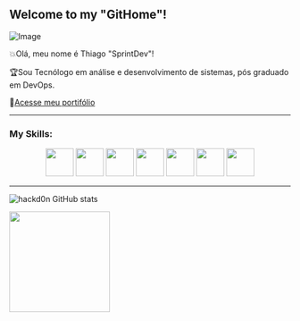 ## Welcome to my "GitHome"!

![Image](https://www.iiserkol.ac.in/~cds/assets/image/intro_to_comp_programming.jpg)


💥Olá, meu nome é Thiago "SprintDev"!

🏆Sou Tecnólogo em análise e desenvolvimento de sistemas, pós graduado em DevOps.

📝[Acesse meu portifólio](https://devbook.app/p/thiagosilva)

--------------------
### My Skills:

<p align="center">
<img src="https://cdn.jsdelivr.net/gh/devicons/devicon@latest/icons/python/python-original-wordmark.svg" width="50px" />
<img src="https://cdn.jsdelivr.net/gh/devicons/devicon@latest/icons/jupyter/jupyter-original-wordmark.svg" width="50px"/>
<img src="https://cdn.jsdelivr.net/gh/devicons/devicon@latest/icons/git/git-original-wordmark.svg" width="50px" />
<img src="https://cdn.jsdelivr.net/gh/devicons/devicon@latest/icons/gitlab/gitlab-plain-wordmark.svg" width="50px" />
<img src="https://cdn.jsdelivr.net/gh/devicons/devicon@latest/icons/anaconda/anaconda-original.svg" width="50px" />
<img src="https://cdn.jsdelivr.net/gh/devicons/devicon@latest/icons/unifiedmodelinglanguage/unifiedmodelinglanguage-original-wordmark.svg" width="50px" />
 <img src="https://cdn.jsdelivr.net/gh/devicons/devicon@latest/icons/linux/linux-original.svg" width="50px" /p>

 ----------------------------------------      

![hackd0n GitHub stats](https://github-readme-stats.vercel.app/api?username=h4ckd0n&show_icons=true&theme=dracula)
          
<img loading="lazy" height="180em" src="https://github-readme-stats.vercel.app/api/top-langs/?username=h4ckd0n&layout=compact&langs_count=7&theme=dracula"
/>          


<!--
**h4ckd0n/h4ckd0n** is a ✨ _special_ ✨ repository because its `README.md` (this file) appears on your GitHub profile.

Here are some ideas to get you started:

- 🔭 I’m currently working on ...
- 🌱 I’m currently learning ...
- 👯 I’m looking to collaborate on ...
- 🤔 I’m looking for help with ...
- 💬 Ask me about ...
- 📫 How to reach me: ...
- 😄 Pronouns: ...
- ⚡ Fun fact: ...
-->
